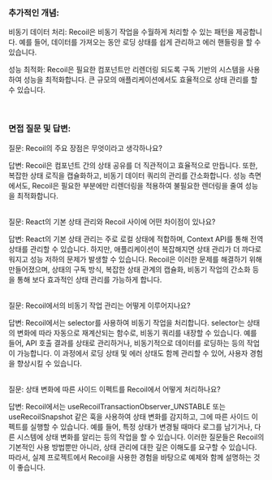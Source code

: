 ### 추가적인 개념:

비동기 데이터 처리: Recoil은 비동기 작업을 수월하게 처리할 수 있는 패턴을 제공합니다. 예를 들어, 데이터를 가져오는 동안 로딩 상태를 쉽게 관리하고 에러 핸들링을 할 수 있습니다.

성능 최적화: Recoil은 필요한 컴포넌트만 리렌더링 되도록 구독 기반의 시스템을 사용하여 성능을 최적화합니다. 큰 규모의 애플리케이션에서도 효율적으로 상태 관리를 할 수 있습니다.

<br/>

### 면접 질문 및 답변:

질문: Recoil의 주요 장점은 무엇이라고 생각하나요?

답변: Recoil은 컴포넌트 간의 상태 공유를 더 직관적이고 효율적으로 만듭니다. 또한, 복잡한 상태 로직을 캡슐화하고, 비동기 데이터 쿼리의 관리를 간소화합니다. 성능 측면에서도, Recoil은 필요한 부분에만 리렌더링을 적용하여 불필요한 렌더링을 줄여 성능을 최적화합니다.

<br/>
질문: React의 기본 상태 관리와 Recoil 사이에 어떤 차이점이 있나요?

답변: React의 기본 상태 관리는 주로 로컬 상태에 적합하며, Context API를 통해 전역 상태를 관리할 수 있습니다. 하지만, 애플리케이션이 복잡해지면 상태 관리가 더 까다로워지고 성능 저하의 문제가 발생할 수 있습니다. Recoil은 이러한 문제를 해결하기 위해 만들어졌으며, 상태의 구독 방식, 복잡한 상태 관계의 캡슐화, 비동기 작업의 간소화 등을 통해 보다 효과적인 상태 관리를 가능하게 합니다.

<br/>
질문: Recoil에서의 비동기 작업 관리는 어떻게 이루어지나요?

답변: Recoil에서는 selector를 사용하여 비동기 작업을 처리합니다. selector는 상태의 변화에 따라 자동으로 재계산되는 함수로, 비동기 쿼리를 내장할 수 있습니다. 예를 들어, API 호출 결과를 상태로 관리하거나, 비동기적으로 데이터를 로딩하는 등의 작업이 가능합니다. 이 과정에서 로딩 상태 및 에러 상태도 함께 관리할 수 있어, 사용자 경험을 향상시킬 수 있습니다.

<br/>
질문: 상태 변화에 따른 사이드 이펙트를 Recoil에서 어떻게 처리하나요?

답변: Recoil에서는 useRecoilTransactionObserver_UNSTABLE 또는 useRecoilSnapshot 같은 훅을 사용하여 상태 변화를 감지하고, 그에 따른 사이드 이펙트를 실행할 수 있습니다. 예를 들어, 특정 상태가 변경될 때마다 로그를 남기거나, 다른 시스템에 상태 변화를 알리는 등의 작업을 할 수 있습니다.
이러한 질문들은 Recoil의 기본적인 사용 방법뿐만 아니라, 상태 관리에 대한 깊은 이해도를 요구할 수 있습니다. 따라서, 실제 프로젝트에서 Recoil을 사용한 경험을 바탕으로 예제와 함께 설명하는 것이 좋습니다.
